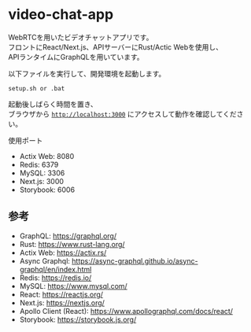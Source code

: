 # video-chat-app

WebRTCを用いたビデオチャットアプリです。  
フロントにReact/Next.js、APIサーバーにRust/Actic Webを使用し、  
APIランタイムにGraphQLを用いています。

以下ファイルを実行して、開発環境を起動します。  
```
setup.sh or .bat
```

起動後しばらく時間を置き、  
ブラウザから [`http://localhost:3000`](http://localhost:3000) にアクセスして動作を確認してください。  

使用ポート  

  * Actix Web: 8080
  * Redis: 6379
  * MySQL: 3306
  * Next.js: 3000
  * Storybook: 6006

## 参考

  * GraphQL: https://graphql.org/
  * Rust: https://www.rust-lang.org/
  * Actix Web: https://actix.rs/
  * Async Graphql: https://async-graphql.github.io/async-graphql/en/index.html
  * Redis: https://redis.io/
  * MySQL: https://www.mysql.com/
  * React: https://reactjs.org/
  * Next.js: https://nextjs.org/
  * Apollo Client (React): https://www.apollographql.com/docs/react/
  * Storybook: https://storybook.js.org/
